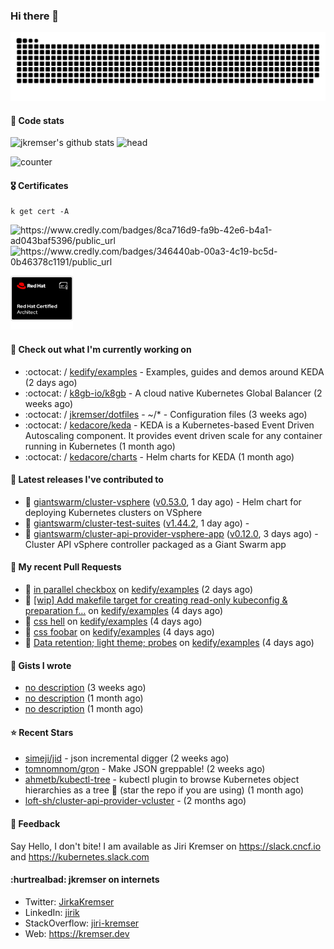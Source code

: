 ### Hi there 👋

<picture>
  <source media="(prefers-color-scheme: dark)" srcset="github-snake-dark.svg" />
  <source media="(prefers-color-scheme: light)" srcset="github-snake.svg" />
  <img alt="github-snake" src="github-snake.svg" />
</picture>

#### 📱 Code stats

![jkremser's github stats](https://github-readme-stats.vercel.app/api?username=jkremser&count_private=true&show_icons=true&hide_border=false&theme=tokyonight&title_color=5bcdec&bg_color=0d1117&border_radius=false) ![head](https://user-images.githubusercontent.com/535866/175570014-71166aaa-95f7-4a4f-869c-93a16481de4e.jpeg)



![counter](https://komarev.com/ghpvc/?username=jkremser&color=5bcdec&style=for-the-badge)

#### 🎖 Certificates
```
k get cert -A
```
<p align="left">
    <a style="text-decoration: none !important;" href="https://www.credly.com/badges/8ca716d9-fa9b-42e6-b4a1-ad043baf5396/public_url">
        <img src="https://training.linuxfoundation.org/wp-content/uploads/2022/11/CKA.png" alt="https://www.credly.com/badges/8ca716d9-fa9b-42e6-b4a1-ad043baf5396/public_url" width="110" height="110"/>
    </a>
    <a style="text-decoration: none !important;" href="https://www.credly.com/badges/346440ab-00a3-4c19-bc5d-0b46378c1191/public_url">
        <img src="https://training.linuxfoundation.org/wp-content/uploads/2022/11/CKS.png" alt="https://www.credly.com/badges/346440ab-00a3-4c19-bc5d-0b46378c1191/public_url" width="110" height="110"/>
    </a>
    <a style="text-decoration: none !important;" href="https://rhtapps.redhat.com/verify/?certId=120-194-022">
        <img src="./rhca.png" alt="https://rhtapps.redhat.com/verify/?certId=120-194-022" width="100" height="100"/>
    </a>
</p>

#### 👷 Check out what I'm currently working on

- :octocat: / [kedify/examples](https://github.com/kedify/examples) - Examples, guides and demos around KEDA (2 days ago)
- :octocat: / [k8gb-io/k8gb](https://github.com/k8gb-io/k8gb) - A cloud native Kubernetes Global Balancer (2 weeks ago)
- :octocat: / [jkremser/dotfiles](https://github.com/jkremser/dotfiles) - ~/*  -  Configuration files (3 weeks ago)
- :octocat: / [kedacore/keda](https://github.com/kedacore/keda) -  KEDA is a Kubernetes-based Event Driven Autoscaling component. It provides event driven scale for any container running in Kubernetes  (1 month ago)
- :octocat: / [kedacore/charts](https://github.com/kedacore/charts) - Helm charts for KEDA (1 month ago)

#### 🔭 Latest releases I've contributed to

- 🎉 [giantswarm/cluster-vsphere](https://github.com/giantswarm/cluster-vsphere) ([v0.53.0](https://github.com/giantswarm/cluster-vsphere/releases/tag/v0.53.0), 1 day ago) - Helm chart for deploying Kubernetes clusters on VSphere
- 🎉 [giantswarm/cluster-test-suites](https://github.com/giantswarm/cluster-test-suites) ([v1.44.2](https://github.com/giantswarm/cluster-test-suites/releases/tag/v1.44.2), 1 day ago) - 
- 🎉 [giantswarm/cluster-api-provider-vsphere-app](https://github.com/giantswarm/cluster-api-provider-vsphere-app) ([v0.12.0](https://github.com/giantswarm/cluster-api-provider-vsphere-app/releases/tag/v0.12.0), 3 days ago) - Cluster API vSphere controller packaged as a Giant Swarm app

#### 🔨 My recent Pull Requests

- 💪 [in parallel checkbox](https://github.com/kedify/examples/pull/26) on [kedify/examples](https://github.com/kedify/examples) (2 days ago)
- 💪 [[wip] Add makefile target for creating read-only kubeconfig &amp; preparation f…](https://github.com/kedify/examples/pull/25) on [kedify/examples](https://github.com/kedify/examples) (4 days ago)
- 💪 [css hell](https://github.com/kedify/examples/pull/24) on [kedify/examples](https://github.com/kedify/examples) (4 days ago)
- 💪 [css foobar](https://github.com/kedify/examples/pull/23) on [kedify/examples](https://github.com/kedify/examples) (4 days ago)
- 💪 [Data retention; light theme; probes](https://github.com/kedify/examples/pull/22) on [kedify/examples](https://github.com/kedify/examples) (4 days ago)

#### 📓 Gists I wrote

- [no description](https://gist.github.com/3a636b3309bb1a7e45140b82d5766ae5) (3 weeks ago)
- [no description](https://gist.github.com/ac5044a3305fb4d057bd66af22683c3a) (1 month ago)
- [no description](https://gist.github.com/d61a99a53023aefe09c0ca6cba218294) (1 month ago)

#### ⭐ Recent Stars

- [simeji/jid](https://github.com/simeji/jid) - json incremental digger (2 weeks ago)
- [tomnomnom/gron](https://github.com/tomnomnom/gron) - Make JSON greppable! (2 weeks ago)
- [ahmetb/kubectl-tree](https://github.com/ahmetb/kubectl-tree) - kubectl plugin to browse Kubernetes object hierarchies as a tree 🎄 (star the repo if you are using) (1 month ago)
- [loft-sh/cluster-api-provider-vcluster](https://github.com/loft-sh/cluster-api-provider-vcluster) -  (2 months ago)

#### 💬 Feedback

Say Hello, I don't bite! I am available as Jiri Kremser on https://slack.cncf.io and https://kubernetes.slack.com


#### :hurtrealbad: jkremser on internets

- Twitter: <a href="https://twitter.com/JirkaKremser">JirkaKremser</a>
- LinkedIn: <a href="https://www.linkedin.com/in/jirik/">jirik</a>
- StackOverflow: <a href="https://stackoverflow.com/users/1594980/jiri-kremser">jiri-kremser</a>
- Web: https://kremser.dev